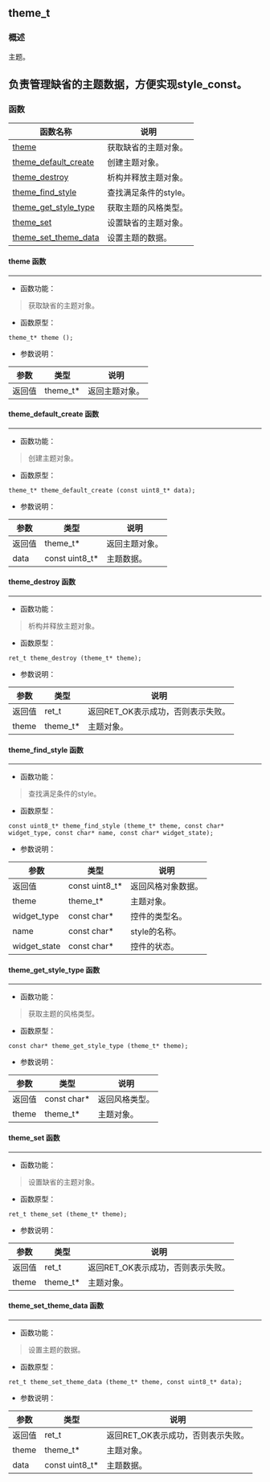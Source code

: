 ## theme\_t
### 概述
主题。

负责管理缺省的主题数据，方便实现style\_const。
----------------------------------
### 函数
<p id="theme_t_methods">

| 函数名称 | 说明 | 
| -------- | ------------ | 
| <a href="#theme_t_theme">theme</a> | 获取缺省的主题对象。 |
| <a href="#theme_t_theme_default_create">theme\_default\_create</a> | 创建主题对象。 |
| <a href="#theme_t_theme_destroy">theme\_destroy</a> | 析构并释放主题对象。 |
| <a href="#theme_t_theme_find_style">theme\_find\_style</a> | 查找满足条件的style。 |
| <a href="#theme_t_theme_get_style_type">theme\_get\_style\_type</a> | 获取主题的风格类型。 |
| <a href="#theme_t_theme_set">theme\_set</a> | 设置缺省的主题对象。 |
| <a href="#theme_t_theme_set_theme_data">theme\_set\_theme\_data</a> | 设置主题的数据。 |
#### theme 函数
-----------------------

* 函数功能：

> <p id="theme_t_theme">获取缺省的主题对象。

* 函数原型：

```
theme_t* theme ();
```

* 参数说明：

| 参数 | 类型 | 说明 |
| -------- | ----- | --------- |
| 返回值 | theme\_t* | 返回主题对象。 |
#### theme\_default\_create 函数
-----------------------

* 函数功能：

> <p id="theme_t_theme_default_create">创建主题对象。

* 函数原型：

```
theme_t* theme_default_create (const uint8_t* data);
```

* 参数说明：

| 参数 | 类型 | 说明 |
| -------- | ----- | --------- |
| 返回值 | theme\_t* | 返回主题对象。 |
| data | const uint8\_t* | 主题数据。 |
#### theme\_destroy 函数
-----------------------

* 函数功能：

> <p id="theme_t_theme_destroy">析构并释放主题对象。

* 函数原型：

```
ret_t theme_destroy (theme_t* theme);
```

* 参数说明：

| 参数 | 类型 | 说明 |
| -------- | ----- | --------- |
| 返回值 | ret\_t | 返回RET\_OK表示成功，否则表示失败。 |
| theme | theme\_t* | 主题对象。 |
#### theme\_find\_style 函数
-----------------------

* 函数功能：

> <p id="theme_t_theme_find_style">查找满足条件的style。

* 函数原型：

```
const uint8_t* theme_find_style (theme_t* theme, const char* widget_type, const char* name, const char* widget_state);
```

* 参数说明：

| 参数 | 类型 | 说明 |
| -------- | ----- | --------- |
| 返回值 | const uint8\_t* | 返回风格对象数据。 |
| theme | theme\_t* | 主题对象。 |
| widget\_type | const char* | 控件的类型名。 |
| name | const char* | style的名称。 |
| widget\_state | const char* | 控件的状态。 |
#### theme\_get\_style\_type 函数
-----------------------

* 函数功能：

> <p id="theme_t_theme_get_style_type">获取主题的风格类型。

* 函数原型：

```
const char* theme_get_style_type (theme_t* theme);
```

* 参数说明：

| 参数 | 类型 | 说明 |
| -------- | ----- | --------- |
| 返回值 | const char* | 返回风格类型。 |
| theme | theme\_t* | 主题对象。 |
#### theme\_set 函数
-----------------------

* 函数功能：

> <p id="theme_t_theme_set">设置缺省的主题对象。

* 函数原型：

```
ret_t theme_set (theme_t* theme);
```

* 参数说明：

| 参数 | 类型 | 说明 |
| -------- | ----- | --------- |
| 返回值 | ret\_t | 返回RET\_OK表示成功，否则表示失败。 |
| theme | theme\_t* | 主题对象。 |
#### theme\_set\_theme\_data 函数
-----------------------

* 函数功能：

> <p id="theme_t_theme_set_theme_data">设置主题的数据。

* 函数原型：

```
ret_t theme_set_theme_data (theme_t* theme, const uint8_t* data);
```

* 参数说明：

| 参数 | 类型 | 说明 |
| -------- | ----- | --------- |
| 返回值 | ret\_t | 返回RET\_OK表示成功，否则表示失败。 |
| theme | theme\_t* | 主题对象。 |
| data | const uint8\_t* | 主题数据。 |
